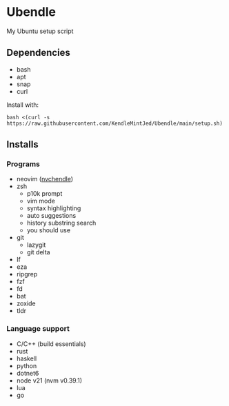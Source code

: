 # Ubendle
My Ubuntu setup script

## Dependencies
- bash
- apt
- snap
- curl

Install with:
```
bash <(curl -s https://raw.githubusercontent.com/KendleMintJed/Ubendle/main/setup.sh)
```

## Installs
### Programs
- neovim ([nvchendle](https://github.com/KendleMintJed/nvchendle))
- zsh
    - p10k prompt
    - vim mode
    - syntax highlighting
    - auto suggestions
    - history substring search
    - you should use
- git
    - lazygit
    - git delta
- lf
- eza
- ripgrep
- fzf
- fd
- bat
- zoxide
- tldr

### Language support
- C/C++ (build essentials)
- rust
- haskell
- python
- dotnet6
- node v21 (nvm v0.39.1)
- lua
- go
